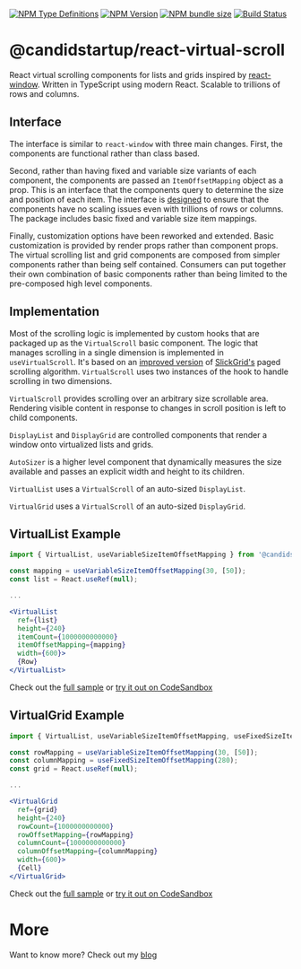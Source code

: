 [![NPM Type Definitions](https://img.shields.io/npm/types/@candidstartup/react-virtual-scroll)](https://www.npmjs.com/package/@candidstartup/react-virtual-scroll)
[![NPM Version](https://img.shields.io/npm/v/@candidstartup/react-virtual-scroll)](https://www.npmjs.com/package/@candidstartup/react-virtual-scroll)
[![NPM bundle size](https://img.shields.io/bundlephobia/minzip/@candidstartup/react-virtual-scroll)](https://www.npmjs.com/package/@candidstartup/react-virtual-scroll)
[![Build Status](https://github.com/TheCandidStartup/infinisheet/actions/workflows/build.yml/badge.svg?event=push)](https://github.com/TheCandidStartup/infinisheet/actions/workflows/build.yml)

# @candidstartup/react-virtual-scroll

React virtual scrolling components for lists and grids inspired by [react-window](https://github.com/bvaughn/react-window). Written in TypeScript using modern React. Scalable to trillions of rows and columns. 

## Interface

The interface is similar to `react-window` with three main changes. First, the components are functional rather than class based. 

Second, rather than having fixed and variable size variants of each component, the components are passed an `ItemOffsetMapping` object as a prop. This is an interface that the components query to determine the size and position of each item. The interface is [designed](https://www.thecandidstartup.org/2024/02/12/modern-react-virtual-scroll-grid-3.html) to ensure that the components have no scaling issues even with trillions of rows or columns. The package includes basic fixed and variable size item mappings. 

Finally, customization options have been reworked and extended. Basic customization is provided by render props rather than component props. The virtual scrolling list and grid components are composed from simpler components rather than being self contained. Consumers can put together their own combination of basic components rather than being limited to the pre-composed high level components.

## Implementation

Most of the scrolling logic is implemented by custom hooks that are packaged up as the `VirtualScroll` basic component. The logic that manages scrolling in a single dimension is implemented in `useVirtualScroll`. It's based on an [improved version](https://www.thecandidstartup.org/2024/04/29/modern-react-virtual-scroll-grid-9.html) of [SlickGrid's](https://github.com/6pac/SlickGrid) paged scrolling algorithm. `VirtualScroll` uses two instances of the hook to handle scrolling in two dimensions.

`VirtualScroll` provides scrolling over an arbitrary size scrollable area. Rendering visible content in response to changes in scroll position is left to child components. 

`DisplayList` and `DisplayGrid` are controlled components that render a window onto virtualized lists and grids.

`AutoSizer` is a higher level component that dynamically measures the size available and passes an explicit width and height to its children.

`VirtualList` uses a `VirtualScroll` of an auto-sized `DisplayList`.

`VirtualGrid` uses a `VirtualScroll` of an auto-sized `DisplayGrid`. 

## VirtualList Example

```jsx
import { VirtualList, useVariableSizeItemOffsetMapping } from '@candidstartup/react-virtual-scroll';

const mapping = useVariableSizeItemOffsetMapping(30, [50]);
const list = React.useRef(null);

...

<VirtualList
  ref={list}
  height={240}
  itemCount={1000000000000}
  itemOffsetMapping={mapping}
  width={600}>
  {Row}
</VirtualList>
```

Check out the [full sample](https://github.com/TheCandidStartup/infinisheet/tree/main/packages/react-virtual-scroll/sandboxes/trillion-row-list) or [try it out on CodeSandbox](https://codesandbox.io/p/sandbox/github/TheCandidStartup/infinisheet/main/packages/react-virtual-scroll/sandboxes/trillion-row-list?file=%2Findex.js)

## VirtualGrid Example

```jsx
import { VirtualList, useVariableSizeItemOffsetMapping, useFixedSizeItemOffsetMapping } from '@candidstartup/react-virtual-scroll';

const rowMapping = useVariableSizeItemOffsetMapping(30, [50]);
const columnMapping = useFixedSizeItemOffsetMapping(280);
const grid = React.useRef(null);

...

<VirtualGrid
  ref={grid}
  height={240}
  rowCount={1000000000000}
  rowOffsetMapping={rowMapping}
  columnCount={1000000000000}
  columnOffsetMapping={columnMapping}
  width={600}>
  {Cell}
</VirtualGrid> 
```

Check out the [full sample](https://github.com/TheCandidStartup/infinisheet/tree/main/packages/react-virtual-scroll/sandboxes/trillion-square-grid) or [try it out on CodeSandbox](https://codesandbox.io/p/sandbox/github/TheCandidStartup/infinisheet/main/packages/react-virtual-scroll/sandboxes/trillion-square-grid?file=%2Findex.js)

# More

Want to know more? Check out my [blog](https://www.thecandidstartup.org/topics/react-virtual-scroll.html)
